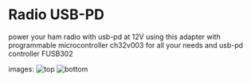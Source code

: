 # Radio USB-PD
power your ham radio with usb-pd at 12V using this adapter with programmable microcontroller ch32v003 for all your needs and usb-pd controller FUSB302

images:
![top](bassusteur.github.io/rusb-pd/top.png)
![bottom](bassusteur.github.io/rusb-pd/bottom.png)
